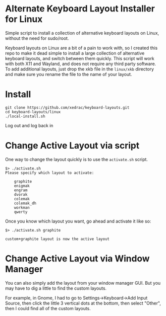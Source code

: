 # Alternate Keyboard Layout Installer for Linux
Simple script to install a collection of alternative keyboard layouts on Linux, without the need for sudo/root.

Keyboard layouts on Linux are a bit of a pain to work with, so I created this repo to make it dead simple to install a large collection of alternative keyboard layouts, and switch between them quickly.
This script will work with both X11 and Wayland, and does not require any third party software.  To add additional layouts, just drop the xkb file in the `linux/xkb` directory and make sure you rename the file to the name of your layout.

# Install
```
git clone https://github.com/xedrac/keyboard-layouts.git
cd keyboard-layouts/linux
./local-install.sh
```

Log out and log back in


# Change Active Layout via script

One way to change the layout quickly is to use the `activate.sh` script.

```
$> ./activate.sh
Please specify which layout to activate:

    graphite
    enigmak
    engram
    dvorak
    colemak
    colemak_dh
    workman
    qwerty
```

Once you know which layout you want, go ahead and activate it like so:

```
$> ./activate.sh graphite

custom+graphite layout is now the active layout

```

# Change Active Layout via Window Manager

You can also simply add the layout from your window manager GUI.  But you may have to dig a little to find the custom layouts.

For example, in Gnome, I had to go to Settings->Keyboard->Add Input Source, then click the little 3 vertical dots at the bottom, then select "Other", then I could find all of the custom layouts.








